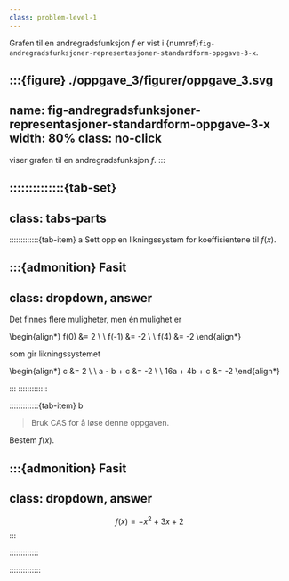 ```yaml
---
class: problem-level-1
---
```


Grafen til en andregradsfunksjon $f$ er vist i {numref}`fig-andregradsfunksjoner-representasjoner-standardform-oppgave-3-x`.


:::{figure} ./oppgave_3/figurer/oppgave_3.svg
---
name: fig-andregradsfunksjoner-representasjoner-standardform-oppgave-3-x
width: 80%
class: no-click
---
viser grafen til en andregradsfunksjon $f$.
:::



::::::::::::::{tab-set}
---
class: tabs-parts
---
:::::::::::::{tab-item} a
Sett opp en likningssystem for koeffisientene til $f(x)$. 


:::{admonition} Fasit
---
class: dropdown, answer
---
Det finnes flere muligheter, men én mulighet er

\begin{align*}
    f(0) &= 2 \\
    \\
    f(-1) &= -2 \\
    \\
    f(4) &= -2 
\end{align*}

som gir likningssystemet

\begin{align*}
    c &= 2 \\
    \\
    a - b + c &= -2 \\
    \\
    16a + 4b + c &= -2
\end{align*}

:::
:::::::::::::

:::::::::::::{tab-item} b
> Bruk CAS for å løse denne oppgaven.

Bestem $f(x)$.

:::{admonition} Fasit
---
class: dropdown, answer
---
$$
f(x) = -x^2 + 3x + 2
$$
:::

:::::::::::::

::::::::::::::